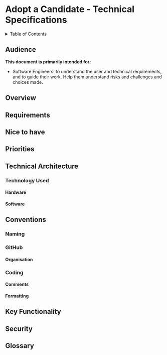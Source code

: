 # Adopt a Candidate - Technical Specifications

<details>
<summary>Table of Contents

</summary>

- [Adopt a Candidate - Technical Specifications](#adopt-a-candidate---technical-specifications)
  - [Audience](#audience)
  - [Overview](#overview)
  - [Requirements](#requirements)
  - [Nice to have](#nice-to-have)
  - [Priorities](#priorities)
  - [Technical Architecture](#technical-architecture)
    - [Technology Used](#technology-used)
      - [Hardware](#hardware)
      - [Software](#software)
  - [Conventions](#conventions)
    - [Naming](#naming)
    - [GitHub](#github)
      - [Organisation](#organisation)
    - [Coding](#coding)
      - [Comments](#comments)
      - [Formatting](#formatting)
  - [Key Functionality](#key-functionality)
  - [Security](#security)
  - [Glossary](#glossary)

</details>

## Audience

**This document is primarily intended for:**

- Software Engineers:
    to understand the user and technical requirements, and to guide their work. Help them understand risks and challenges and choices made.

## Overview

<!-- TO-DO -->

## Requirements

<!-- TO-DO -->

## Nice to have

<!-- TO-DO -->

## Priorities

<!-- TO-DO -->

## Technical Architecture

### Technology Used

#### Hardware

<!-- TO-DO -->

#### Software

<!-- TO-DO -->

## Conventions

### Naming

<!-- TO-DO -->

### GitHub

#### Organisation

<!-- TO-DO -->

### Coding

#### Comments

<!-- TO-DO -->

#### Formatting

<!-- TO-DO -->

## Key Functionality

<!-- TO-DO -->

## Security

<!-- TO-DO -->

## Glossary

<!-- TO-DO -->
